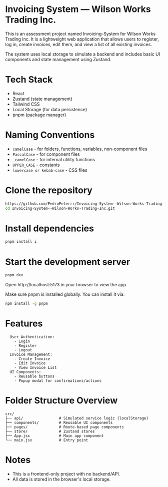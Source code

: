# Invoicing System — Wilson Works Trading Inc.
  This is an assessment project named Invoicing-System for Wilson Works Trading Inc.
It is a lightweight web application that allows users to register, log in, create invoices, edit them, and view a list of all existing invoices.

  The system uses local storage to simulate a backend and includes basic UI components and state management using Zustand.

# Tech Stack
- React
- Zustand (state management)
- Tailwind CSS
- Local Storage (for data persistence)
- pnpm (package manager)

# Naming Conventions
 - `camelCase` - for folders, functions, variables, non-component files
 - `PascalCase` - for component files
 - `_camelCase` - for internal utility functions
 - `UPPER_CASE` - constants 
 - `lowercase or kebab-case` - CSS files
   
# Clone the repository

```bash
https://github.com/PedroPeterrr/Invoicing-System--Wilson-Works-Trading-Inc.git
cd Invoicing-System--Wilson-Works-Trading-Inc.git
```

# Install dependencies

```bash
pnpm install i
```

# Start the development server

```bash
pnpm dev
```

Open http://localhost:5173 in your browser to view the app.

Make sure pnpm is installed globally. You can install it via:

```bash
npm install -g pnpm
```

# Features
```text
  User Authentication:
    - Login
    - Register
    - Logout
  Invoice Management:
    - Create Invoice
    - Edit Invoice
    - View Invoice List
  UI Components:
    - Reusable buttons
    - Popup modal for confirmations/actions
```

# Folder Structure Overview
```
src/
├── api/                # Simulated service logic (localStorage)
├── components/         # Reusable UI components
├── pages/              # Route-based page components
├── store/              # Zustand stores
├── App.jsx             # Main app component
└── main.jsx            # Entry point
```

# Notes
- This is a frontend-only project with no backend/API.
- All data is stored in the browser's local storage.
